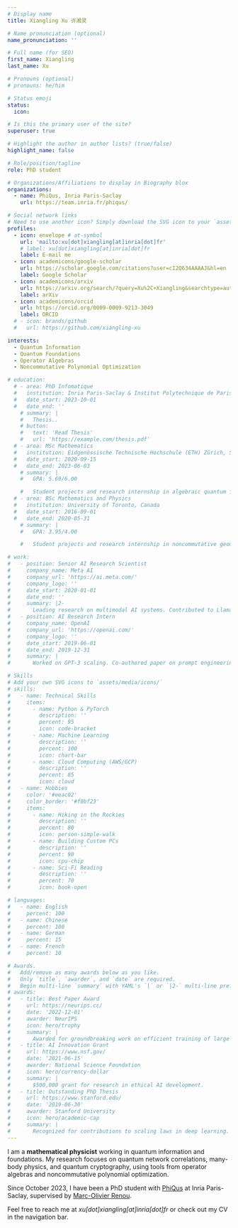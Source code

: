 ```yaml
---
# Display name
title: Xiangling Xu 许湘灵

# Name pronunciation (optional)
name_pronunciation: ''

# Full name (for SEO)
first_name: Xiangling
last_name: Xu

# Pronouns (optional)
# pronouns: he/him

# Status emoji
status:
  icon: 

# Is this the primary user of the site?
superuser: true

# Highlight the author in author lists? (true/false)
highlight_name: false

# Role/position/tagline
role: PhD student

# Organizations/Affiliations to display in Biography blox
organizations:
  - name: PhiQus, Inria Paris-Saclay
    url: https://team.inria.fr/phiqus/

# Social network links
# Need to use another icon? Simply download the SVG icon to your `assets/media/icons/` folder.
profiles:
  - icon: envelope # at-symbol
    url: 'mailto:xu[dot]xiangling[at]inria[dot]fr'
    # label: xu[dot]xiangling[at]inria[dot]fr
    label: E-mail me
  - icon: academicons/google-scholar
    url: https://scholar.google.com/citations?user=cI2Q634AAAAJ&hl=en
    label: Google Scholar
  - icon: academicons/arxiv
    url: https://arxiv.org/search/?query=Xu%2C+Xiangling&searchtype=author&abstracts=show&order=-announced_date_first&size=50
    label: arXiv
  - icon: academicons/orcid
    url: https://orcid.org/0009-0009-9213-3049
    label: ORCID
  # - icon: brands/github
  #   url: https://github.com/xiangling-xu

interests:
  - Quantum Information
  - Quantum Foundations
  - Operator Algebras
  - Noncommutative Polynomial Optimization

# education:
  # - area: PhD Infomatique
  #   institution: Inria Paris-Saclay & Institut Polytechnique de Paris, France
  #   date_start: 2023-10-01
  #   date_end: ''
    # summary: |
    #   Thesis..
    # button:
    #   text: 'Read Thesis'
    #   url: 'https://example.com/thesis.pdf'
  # - area: MSc Mathematics
  #   institution: Eidgenössische Technische Hochschule (ETH) Zürich, Switzerland
  #   date_start: 2020-09-15
  #   date_end: 2023-06-03
    # summary: |
    #   GPA: 5.69/6.00

    #   Student projects and research internship in algebraic quantum field theory, defomration quantization, and quantum information.
  # - area: BSc Mathematics and Physics
  #   institution: University of Toronto, Canada
  #   date_start: 2016-09-01
  #   date_end: 2020-05-31
    # summary: |
    #   GPA: 3.95/4.00

    #   Student projects and research internship in noncommutative geometry, cosmological large-scale structure, optical simulation, and biomechanical simulation.

# work:
#   - position: Senior AI Research Scientist
#     company_name: Meta AI
#     company_url: 'https://ai.meta.com/'
#     company_logo: ''
#     date_start: 2020-01-01
#     date_end: ''
#     summary: |2-
#       Leading research on multimodal AI systems. Contributed to Llama 2 and other open-source models. 50+ citations in 3 years.
#   - position: AI Research Intern
#     company_name: OpenAI
#     company_url: 'https://openai.com/'
#     company_logo: ''
#     date_start: 2019-06-01
#     date_end: 2019-12-31
#     summary: |
#       Worked on GPT-3 scaling. Co-authored paper on prompt engineering.

# Skills
# Add your own SVG icons to `assets/media/icons/`
# skills:
#   - name: Technical Skills
#     items:
#       - name: Python & PyTorch
#         description: ''
#         percent: 95
#         icon: code-bracket
#       - name: Machine Learning
#         description: ''
#         percent: 100 
#         icon: chart-bar
#       - name: Cloud Computing (AWS/GCP)
#         description: ''
#         percent: 85
#         icon: cloud
#   - name: Hobbies
#     color: '#eeac02'
#     color_border: '#f0bf23'
#     items:
#       - name: Hiking in the Rockies
#         description: ''
#         percent: 80
#         icon: person-simple-walk
#       - name: Building Custom PCs
#         description: ''
#         percent: 90
#         icon: cpu-chip
#       - name: Sci-Fi Reading
#         description: ''
#         percent: 70
#         icon: book-open

# languages:
#   - name: English
#     percent: 100
#   - name: Chinese
#     percent: 100
#   - name: German
#     percent: 15
#   - name: French
#     percent: 10

# Awards.
#   Add/remove as many awards below as you like.
#   Only `title`, `awarder`, and `date` are required.
#   Begin multi-line `summary` with YAML's `|` or `|2-` multi-line prefix and indent 2 spaces below.
# awards:
#   - title: Best Paper Award
#     url: https://neurips.cc/
#     date: '2022-12-01'
#     awarder: NeurIPS
#     icon: hero/trophy
#     summary: |
#       Awarded for groundbreaking work on efficient training of large models.
#   - title: AI Innovation Grant
#     url: https://www.nsf.gov/
#     date: '2021-06-15'
#     awarder: National Science Foundation
#     icon: hero/currency-dollar
#     summary: |
#       $500,000 grant for research in ethical AI development.
#   - title: Outstanding PhD Thesis
#     url: https://www.stanford.edu/
#     date: '2019-06-30'
#     awarder: Stanford University
#     icon: hero/academic-cap
#     summary: |
#       Recognized for contributions to scaling laws in deep learning.
---
```


I am a **mathematical physicist** working in quantum information and foundations. My research focuses on quantum network correlations, many-body physics, and quantum cryptography, using tools from operator algebras and noncommutative polynomial optimization.

Since October 2023, I have been a PhD student with [PhiQus](https://team.inria.fr/phiqus/) at Inria Paris-Saclay, supervised by [Marc-Olivier Renou](https://marcolivierrenou.com/).

Feel free to reach me at *xu[dot]xiangling[at]inria[dot]fr* or check out my CV in the navigation bar.
